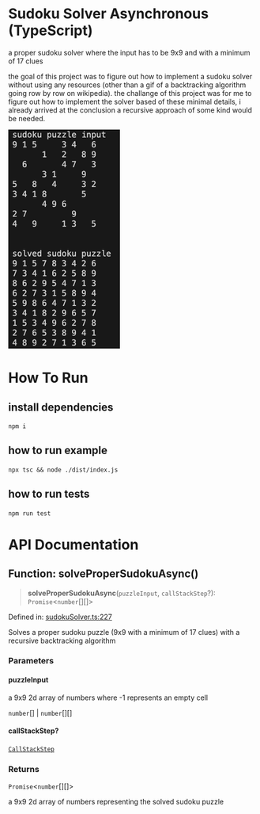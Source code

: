 # Sudoku Solver Asynchronous (TypeScript)
a proper sudoku solver where the input has to be 9x9 and with a minimum of 17 clues

the goal of this project was to figure out how to implement a sudoku solver without using any resources (other than a gif of a backtracking algorithm going row by row on wikipedia). the challange of this project was for me to figure out how to implement the solver based of these minimal details, i already arrived at the conclusion a recursive approach of some kind would be needed.

![screenshot of solved sudoku puzzle input](./solved-sudoku-puzzle-screenshot.png)

# How To Run
## install dependencies
```
npm i
```

## how to run example 
```
npx tsc && node ./dist/index.js
```

## how to run tests
```
npm run test
```

# API Documentation 
## Function: solveProperSudokuAsync()

> **solveProperSudokuAsync**(`puzzleInput`, `callStackStep`?): `Promise`\<`number`[][]\>

Defined in: [sudokuSolver.ts:227](https://github.com/zoolu-got-rhythm/sudoku-solver-ts/blob/ab3a63f30406e385e3d868fb3c933a955c6268e8/src/sudokuSolver.ts#L227)

Solves a proper sudoku puzzle (9x9 with a minimum of 17 clues) with a recursive backtracking algorithm

### Parameters

#### puzzleInput

a 9x9 2d array of numbers where -1 represents an empty cell

`number`[] | `number`[][]

#### callStackStep?

[`CallStackStep`](./docs/type-aliases/CallStackStep.md)

### Returns

`Promise`\<`number`[][]\>

a 9x9 2d array of numbers representing the solved sudoku puzzle

